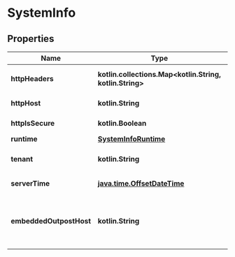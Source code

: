 
# SystemInfo

## Properties
Name | Type | Description | Notes
------------ | ------------- | ------------- | -------------
**httpHeaders** | **kotlin.collections.Map&lt;kotlin.String, kotlin.String&gt;** | Get HTTP Request headers |  [readonly]
**httpHost** | **kotlin.String** | Get HTTP host |  [readonly]
**httpIsSecure** | **kotlin.Boolean** | Get HTTP Secure flag |  [readonly]
**runtime** | [**SystemInfoRuntime**](SystemInfoRuntime.md) |  | 
**tenant** | **kotlin.String** | Currently active tenant |  [readonly]
**serverTime** | [**java.time.OffsetDateTime**](java.time.OffsetDateTime.md) | Current server time |  [readonly]
**embeddedOutpostHost** | **kotlin.String** | Get the FQDN configured on the embedded outpost |  [readonly]



